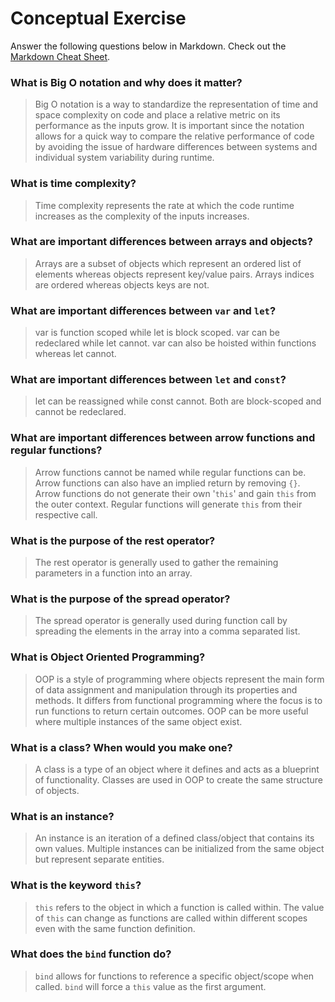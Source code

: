 # Conceptual Exercise

Answer the following questions below in Markdown. 
Check out the [Markdown Cheat Sheet](https://github.com/adam-p/markdown-here/wiki/Markdown-Cheatsheet).

### What is Big O notation and why does it matter?
> Big O notation is a way to standardize the representation of time and space complexity on code and place a relative metric on its performance as the inputs grow. It is important since the notation allows for a quick way to compare the relative performance of code by avoiding the issue of hardware differences between systems and individual system variability during runtime. 

### What is time complexity?
> Time complexity represents the rate at which the code runtime increases as the complexity of the inputs increases. 

### What are important differences between arrays and objects?
> Arrays are a subset of objects which represent an ordered list of elements whereas objects represent key/value pairs. Arrays indices are ordered whereas objects keys are not.

### What are important differences between `var` and `let`?
> var is function scoped while let is block scoped. var can be redeclared while let cannot. var can also be hoisted within functions whereas let cannot.

### What are important differences between `let` and `const`?
> let can be reassigned while const cannot. Both are block-scoped and cannot be redeclared.

### What are important differences between arrow functions and regular functions?
> Arrow functions cannot be named while regular functions can be. Arrow functions can also have an implied return by removing `{}`. Arrow functions do not generate their own '`this`' and gain `this` from the outer context. Regular functions will generate `this` from their respective call.

### What is the purpose of the rest operator?
> The rest operator is generally used to gather the remaining parameters in a function into an array.

### What is the purpose of the spread operator?
> The spread operator is generally used during function call by spreading the elements in the array into a comma separated list.

### What is Object Oriented Programming?
> OOP is a style of programming where objects represent the main form of data assignment and manipulation through its properties and methods. It differs from functional programming where the focus is to run functions to return certain outcomes. OOP can be more useful where multiple instances of the same object exist.

### What is a class? When would you make one?
> A class is a type of an object where it defines and acts as a blueprint of functionality. Classes are used in OOP to create the same structure of objects.

### What is an instance?
> An instance is an iteration of a defined class/object that contains its own values. Multiple instances can be initialized from the same object but represent separate entities.

### What is the keyword `this`?
> `this` refers to the object in which a function is called within. The value of `this` can change as functions are called within different scopes even with the same function definition.

### What does the `bind` function do?
> `bind` allows for functions to reference a specific object/scope when called. `bind` will force a `this` value as the first argument.